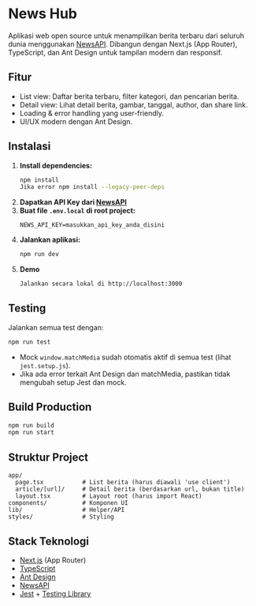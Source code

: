 # News Hub

Aplikasi web open source untuk menampilkan berita terbaru dari seluruh dunia menggunakan [NewsAPI](https://newsapi.org/). Dibangun dengan Next.js (App Router), TypeScript, dan Ant Design untuk tampilan modern dan responsif.

## Fitur
- List view: Daftar berita terbaru, filter kategori, dan pencarian berita.
- Detail view: Lihat detail berita, gambar, tanggal, author, dan share link.
- Loading & error handling yang user-friendly.
- UI/UX modern dengan Ant Design.

## Instalasi
1. **Install dependencies:**
   ```bash
   npm install
   Jika error npm install --legacy-peer-deps
   ```
2. **Dapatkan API Key dari [NewsAPI](https://newsapi.org/)**
3. **Buat file `.env.local` di root project:**
   ```env.local
   NEWS_API_KEY=masukkan_api_key_anda_disini
   ```
4. **Jalankan aplikasi:**
   ```bash
   npm run dev
   ```
5. **Demo**
   ```bash
   Jalankan secara lokal di http://localhost:3000
   ```

## Testing
Jalankan semua test dengan:
```bash
npm run test
```
- Mock `window.matchMedia` sudah otomatis aktif di semua test (lihat `jest.setup.js`).
- Jika ada error terkait Ant Design dan matchMedia, pastikan tidak mengubah setup Jest dan mock.

## Build Production
```bash
npm run build
npm run start
```

## Struktur Project
```
app/
  page.tsx           # List berita (harus diawali 'use client')
  article/[url]/     # Detail berita (berdasarkan url, bukan title)
  layout.tsx         # Layout root (harus import React)
components/          # Komponen UI
lib/                 # Helper/API
styles/              # Styling
```

## Stack Teknologi
- [Next.js](https://nextjs.org/) (App Router)
- [TypeScript](https://www.typescriptlang.org/)
- [Ant Design](https://ant.design/)
- [NewsAPI](https://newsapi.org/)
- [Jest](https://jestjs.io/) + [Testing Library](https://testing-library.com/)
